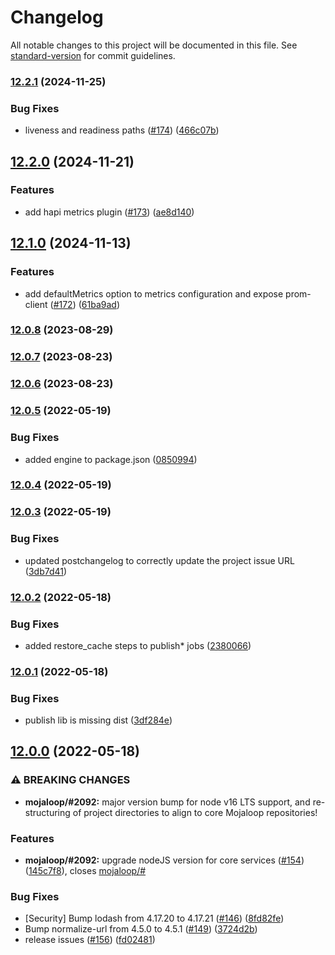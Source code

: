 # Changelog

All notable changes to this project will be documented in this file. See [standard-version](https://github.com/conventional-changelog/standard-version) for commit guidelines.

### [12.2.1](https://github.com/mojaloop/central-services-metrics/compare/v12.2.0...v12.2.1) (2024-11-25)


### Bug Fixes

* liveness and readiness paths ([#174](https://github.com/mojaloop/central-services-metrics/issues/174)) ([466c07b](https://github.com/mojaloop/central-services-metrics/commit/466c07be6edb40b2094331e869d5c7c5acf3e309))

## [12.2.0](https://github.com/mojaloop/central-services-metrics/compare/v12.1.0...v12.2.0) (2024-11-21)


### Features

* add hapi metrics plugin ([#173](https://github.com/mojaloop/central-services-metrics/issues/173)) ([ae8d140](https://github.com/mojaloop/central-services-metrics/commit/ae8d140b26e78866c910236d890a2e4d0f95b6b4))

## [12.1.0](https://github.com/mojaloop/central-services-metrics/compare/v12.0.8...v12.1.0) (2024-11-13)


### Features

* add defaultMetrics option to metrics configuration and expose prom-client ([#172](https://github.com/mojaloop/central-services-metrics/issues/172)) ([61ba9ad](https://github.com/mojaloop/central-services-metrics/commit/61ba9ad7f8a7c7f2a961405dcd7354ea556b5c43))

### [12.0.8](https://github.com/mojaloop/central-services-metrics/compare/v12.0.7...v12.0.8) (2023-08-29)

### [12.0.7](https://github.com/mojaloop/central-services-metrics/compare/v12.0.6...v12.0.7) (2023-08-23)

### [12.0.6](https://github.com/mojaloop/central-services-metrics/compare/v12.0.5...v12.0.6) (2023-08-23)

### [12.0.5](https://github.com/mojaloop/central-services-metrics/compare/v12.0.4...v12.0.5) (2022-05-19)


### Bug Fixes

* added engine to package.json ([0850994](https://github.com/mojaloop/central-services-metrics/commit/0850994238b4e0d2cf41c85a13bb54eb73e05fee))

### [12.0.4](https://github.com/mojaloop/central-services-metrics/compare/v12.0.3...v12.0.4) (2022-05-19)

### [12.0.3](https://github.com/mojaloop/central-services-metrics/compare/v12.0.2...v12.0.3) (2022-05-19)


### Bug Fixes

* updated postchangelog to correctly update the project issue URL ([3db7d41](https://github.com/mojaloop/central-services-metrics/commit/3db7d410655238610f154ac5cb297b95cd48cb2b))

### [12.0.2](https://github.com/mojaloop/central-services-metrics/compare/v12.0.1...v12.0.2) (2022-05-18)


### Bug Fixes

* added restore_cache steps to publish* jobs ([2380066](https://github.com/mojaloop/central-services-metrics/commit/23800663223e29c9861a68613e8a1499bb73542c))

### [12.0.1](https://github.com/mojaloop/central-services-metrics/compare/v12.0.0...v12.0.1) (2022-05-18)


### Bug Fixes

* publish lib is missing dist ([3df284e](https://github.com/mojaloop/central-services-metrics/commit/3df284ef9c49675c702395c697f67b0133a4aa67))

## [12.0.0](https://github.com/mojaloop/central-services-metrics/compare/v11.0.0...v12.0.0) (2022-05-18)


### ⚠ BREAKING CHANGES

* **mojaloop/#2092:** major version bump for node v16 LTS support, and re-structuring of project directories to align to core Mojaloop repositories!

### Features

* **mojaloop/#2092:** upgrade nodeJS version for core services ([#154](https://github.com/mojaloop/central-services-metrics/issues/154)) ([145c7f8](https://github.com/mojaloop/central-services-metrics/commit/145c7f873eb7cf622d58a3b305f4953327af0a74)), closes [mojaloop/#](https://github.com/mojaloop/project/issues/)


### Bug Fixes

* [Security] Bump lodash from 4.17.20 to 4.17.21 ([#146](https://github.com/mojaloop/central-services-metrics/issues/146)) ([8fd82fe](https://github.com/mojaloop/central-services-metrics/commit/8fd82fe4aac9e6320e2536a2c7763cc879f630ca))
* Bump normalize-url from 4.5.0 to 4.5.1 ([#149](https://github.com/mojaloop/central-services-metrics/issues/149)) ([3724d2b](https://github.com/mojaloop/central-services-metrics/commit/3724d2b58119bc1c2c85e619ce0a7595976c9f2f))
* release issues ([#156](https://github.com/mojaloop/central-services-metrics/issues/156)) ([fd02481](https://github.com/mojaloop/central-services-metrics/commit/fd02481d34a6c9417a6886cc46250bf3eca92e27))
